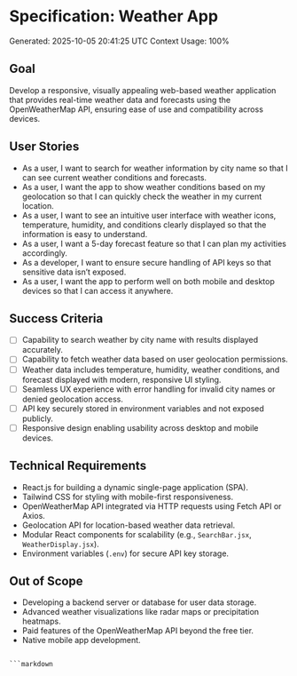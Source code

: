 # Specification: Weather App
Generated: 2025-10-05 20:41:25 UTC
Context Usage: 100%

## Goal
Develop a responsive, visually appealing web-based weather application that provides real-time weather data and forecasts using the OpenWeatherMap API, ensuring ease of use and compatibility across devices.

## User Stories
- As a user, I want to search for weather information by city name so that I can see current weather conditions and forecasts.
- As a user, I want the app to show weather conditions based on my geolocation so that I can quickly check the weather in my current location.
- As a user, I want to see an intuitive user interface with weather icons, temperature, humidity, and conditions clearly displayed so that the information is easy to understand.
- As a user, I want a 5-day forecast feature so that I can plan my activities accordingly.
- As a developer, I want to ensure secure handling of API keys so that sensitive data isn’t exposed.
- As a user, I want the app to perform well on both mobile and desktop devices so that I can access it anywhere.

## Success Criteria
- [ ] Capability to search weather by city name with results displayed accurately.
- [ ] Capability to fetch weather data based on user geolocation permissions.
- [ ] Weather data includes temperature, humidity, weather conditions, and forecast displayed with modern, responsive UI styling.
- [ ] Seamless UX experience with error handling for invalid city names or denied geolocation access.
- [ ] API key securely stored in environment variables and not exposed publicly.
- [ ] Responsive design enabling usability across desktop and mobile devices.

## Technical Requirements
- React.js for building a dynamic single-page application (SPA).
- Tailwind CSS for styling with mobile-first responsiveness.
- OpenWeatherMap API integrated via HTTP requests using Fetch API or Axios.
- Geolocation API for location-based weather data retrieval.
- Modular React components for scalability (e.g., `SearchBar.jsx`, `WeatherDisplay.jsx`).
- Environment variables (`.env`) for secure API key storage.

## Out of Scope
- Developing a backend server or database for user data storage.
- Advanced weather visualizations like radar maps or precipitation heatmaps.
- Paid features of the OpenWeatherMap API beyond the free tier.
- Native mobile app development.
```

```markdown
